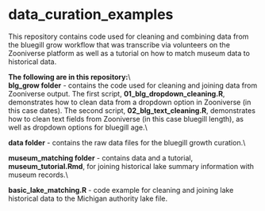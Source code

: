 # data_curation_examples

This repository contains code used for cleaning and combining data from the bluegill grow workflow that was transcribe via volunteers on the Zooniverse platform as well as a tutorial on how to match museum data to historical data. 

**The following are in this repository:**\  
**blg_grow folder** - contains the code used for cleaning and joining data from Zooniverse output. The first script, **01_blg_dropdown_cleaning.R**, demonstrates how to clean data from a dropdown option in Zooniverse (in this case dates). The second script, **02_blg_text_cleaning.R**, demonstrates how to clean text fields from Zooniverse (in this case bluegill length), as well as dropdown options for bluegill age.\

**data folder** - contains the raw data files for the bluegill growth curation.\

**museum_matching folder** - contains data and a tutorial, **museum_tutorial.Rmd**, for joining historical lake summary information with museum records.\

**basic_lake_matching.R** - code example for cleaning and joining lake historical data to the Michigan authority lake file.
